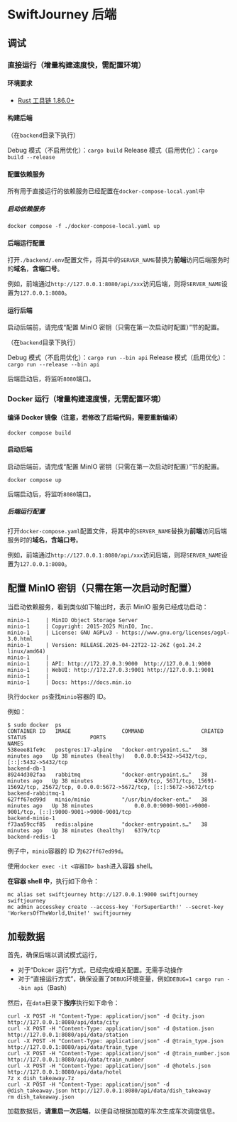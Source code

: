# SwiftJourney 后端

## 调试

### 直接运行（增量构建速度快，需配置环境）

#### 环境要求

- [Rust 工具链 1.86.0+](https://www.rust-lang.org/learn/get-started)

#### 构建后端

（在`backend`目录下执行）

Debug 模式（不启用优化）：`cargo build`
Release 模式（启用优化）：`cargo build --release`

#### 配置依赖服务

所有用于直接运行的依赖服务已经配置在`docker-compose-local.yaml`中

##### 启动依赖服务

```shell
docker compose -f ./docker-compose-local.yaml up
```

#### 后端运行配置

打开`./backend/.env`配置文件，将其中的`SERVER_NAME`替换为**前端**访问后端服务时的**域名**，**含端口号**。

例如，前端通过`http://127.0.0.1:8080/api/xxx`访问后端，则将`SERVER_NAME`设置为`127.0.0.1:8080`。

#### 运行后端

启动后端前，请完成“配置 MinIO 密钥（只需在第一次启动时配置）”节的配置。

（在`backend`目录下执行）

Debug 模式（不启用优化）：`cargo run --bin api`
Release 模式（启用优化）：`cargo run --release --bin api`

后端启动后，将监听`8080`端口。

### Docker 运行（增量构建速度慢，无需配置环境）

#### 编译 Docker 镜像（注意，若修改了后端代码，需要重新编译）

```shell
docker compose build
```

#### 启动后端

启动后端前，请完成“配置 MinIO 密钥（只需在第一次启动时配置）”节的配置。

```shell
docker compose up
```

后端启动后，将监听`8080`端口。

##### 后端运行配置

打开`docker-compose.yaml`配置文件，将其中的`SERVER_NAME`替换为**前端**访问后端服务时的**域名**，**含端口号**。

例如，前端通过`http://127.0.0.1:8080/api/xxx`访问后端，则将`SERVER_NAME`设置为`127.0.0.1:8080`。

## 配置 MinIO 密钥（只需在第一次启动时配置）

当启动依赖服务，看到类似如下输出时，表示 MinIO 服务已经成功启动：

```text
minio-1     | MinIO Object Storage Server
minio-1     | Copyright: 2015-2025 MinIO, Inc.
minio-1     | License: GNU AGPLv3 - https://www.gnu.org/licenses/agpl-3.0.html
minio-1     | Version: RELEASE.2025-04-22T22-12-26Z (go1.24.2 linux/amd64)
minio-1     |
minio-1     | API: http://172.27.0.3:9000  http://127.0.0.1:9000
minio-1     | WebUI: http://172.27.0.3:9001 http://127.0.0.1:9001
minio-1     |
minio-1     | Docs: https://docs.min.io
```

执行`docker ps`查找`minio`容器的 ID。

例如：

```shell
$ sudo docker  ps
CONTAINER ID   IMAGE                COMMAND                  CREATED          STATUS                    PORTS                                                                                         NAMES
538eee81fe9c   postgres:17-alpine   "docker-entrypoint.s…"   38 minutes ago   Up 38 minutes (healthy)   0.0.0.0:5432->5432/tcp, [::]:5432->5432/tcp                                                   backend-db-1
89244d302faa   rabbitmq             "docker-entrypoint.s…"   38 minutes ago   Up 38 minutes             4369/tcp, 5671/tcp, 15691-15692/tcp, 25672/tcp, 0.0.0.0:5672->5672/tcp, [::]:5672->5672/tcp   backend-rabbitmq-1
627ff67ed99d   minio/minio          "/usr/bin/docker-ent…"   38 minutes ago   Up 38 minutes             0.0.0.0:9000-9001->9000-9001/tcp, [::]:9000-9001->9000-9001/tcp                               backend-minio-1
f73aa59ccf85   redis:alpine         "docker-entrypoint.s…"   38 minutes ago   Up 38 minutes (healthy)   6379/tcp                                                                                      backend-redis-1
```

例子中，`minio`容器的 ID 为`627ff67ed99d`。

使用`docker exec -it <容器ID> bash`进入容器 shell。

**在容器 shell 中**，执行如下命令：

```shell
mc alias set swiftjourney http://127.0.0.1:9000 swiftjourney swiftjourney
mc admin accesskey create --access-key 'ForSuperEarth!' --secret-key 'WorkersOfTheWorld,Unite!' swiftjourney
```

## 加载数据

首先，确保后端以调试模式运行，

- 对于“Dokcer 运行”方式，已经完成相关配置。无需手动操作
- 对于“直接运行方式”，确保设置了`DEBUG`环境变量，例如`DEBUG=1 cargo run --bin api`（Bash）

然后，在`data`目录下**按序**执行如下命令：

```shell
curl -X POST -H "Content-Type: application/json" -d @city.json http://127.0.0.1:8080/api/data/city
curl -X POST -H "Content-Type: application/json" -d @station.json http://127.0.0.1:8080/api/data/station
curl -X POST -H "Content-Type: application/json" -d @train_type.json http://127.0.0.1:8080/api/data/train_type
curl -X POST -H "Content-Type: application/json" -d @train_number.json http://127.0.0.1:8080/api/data/train_number
curl -X POST -H "Content-Type: application/json" -d @hotels.json http://127.0.0.1:8080/api/data/hotel
7z x dish_takeaway.7z
curl -X POST -H "Content-Type: application/json" -d @dish_takeaway.json http://127.0.0.1:8080/api/data/dish_takeaway
rm dish_takeaway.json
```

加载数据后，**请重启一次后端**，以便自动根据加载的车次生成车次调度信息。
